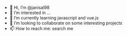 - 👋 Hi, I’m @janisal98
- 👀 I’m interested in ...
- 🌱 I’m currently learning javascript and vue.js
- 💞️ I’m looking to collaborate on some interesting projects
- 📫 How to reach me: search me

<!---
janisal98/janisal98 is a ✨ special ✨ repository because its `README.md` (this file) appears on your GitHub profile.
You can click the Preview link to take a look at your changes.
--->
